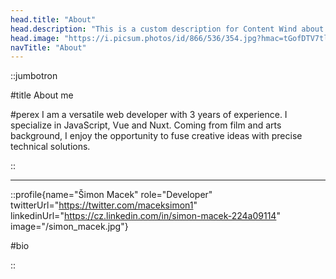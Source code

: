 ```yaml
---
head.title: "About"
head.description: "This is a custom description for Content Wind about page."
head.image: "https://i.picsum.photos/id/866/536/354.jpg?hmac=tGofDTV7tl2rprappPzKFiZ9vDh5MKj39oa2D--gqhA"
navTitle: "About"
---
```


::jumbotron

#title
About me

#perex
I am a versatile web developer with 3 years of experience. I specialize in JavaScript, Vue and Nuxt.
Coming from film and arts background, I enjoy the opportunity to fuse creative ideas with precise technical solutions.

::

---

::profile{name="Šimon Macek" role="Developer" twitterUrl="https://twitter.com/maceksimon1" linkedinUrl="https://cz.linkedin.com/in/simon-macek-224a09114" image="/simon_macek.jpg"}

#bio


::
